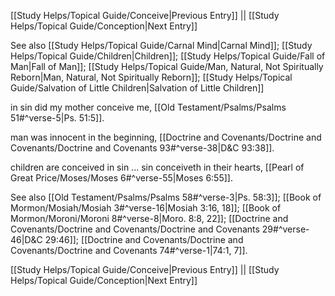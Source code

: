 [[Study Helps/Topical Guide/Conceive|Previous Entry]]  ||  [[Study Helps/Topical Guide/Conception|Next Entry]]

 See also [[Study Helps/Topical Guide/Carnal Mind|Carnal Mind]]; [[Study Helps/Topical Guide/Children|Children]]; [[Study Helps/Topical Guide/Fall of Man|Fall of Man]]; [[Study Helps/Topical Guide/Man, Natural, Not Spiritually Reborn|Man, Natural, Not Spiritually Reborn]]; [[Study Helps/Topical Guide/Salvation of Little Children|Salvation of Little Children]]

 in sin did my mother conceive me, [[Old Testament/Psalms/Psalms 51#^verse-5|Ps. 51:5]].

 man was innocent in the beginning, [[Doctrine and Covenants/Doctrine and Covenants/Doctrine and Covenants 93#^verse-38|D&C 93:38]].

 children are conceived in sin ... sin conceiveth in their hearts, [[Pearl of Great Price/Moses/Moses 6#^verse-55|Moses 6:55]].

 See also [[Old Testament/Psalms/Psalms 58#^verse-3|Ps. 58:3]]; [[Book of Mormon/Mosiah/Mosiah 3#^verse-16|Mosiah 3:16, 18]]; [[Book of Mormon/Moroni/Moroni 8#^verse-8|Moro. 8:8, 22]]; [[Doctrine and Covenants/Doctrine and Covenants/Doctrine and Covenants 29#^verse-46|D&C 29:46]]; [[Doctrine and Covenants/Doctrine and Covenants/Doctrine and Covenants 74#^verse-1|74:1, 7]].

[[Study Helps/Topical Guide/Conceive|Previous Entry]]  ||  [[Study Helps/Topical Guide/Conception|Next Entry]]